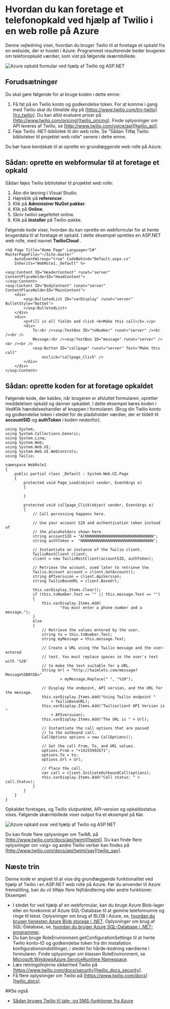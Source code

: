 <properties 
    pageTitle="Hvordan du kan foretage et telefonopkald fra Twilio (.NET) | Microsoft Azure" 
    description="Lær at foretage et telefonopkald og sende en SMS-meddelelse med tjenesten Twilio API på Azure. Kodeeksempler, der er skrevet i .NET." 
    services="" 
    documentationCenter=".net" 
    authors="devinrader" 
    manager="timlt" 
    editor=""/>

<tags 
    ms.service="cloud-services" 
    ms.workload="tbd" 
    ms.tgt_pltfrm="na" 
    ms.devlang="dotnet" 
    ms.topic="article" 
    ms.date="05/04/2016" 
    ms.author="microsofthelp@twilio.com"/>




# <a name="how-to-make-a-phone-call-using-twilio-in-a-web-role-on-azure"></a>Hvordan du kan foretage et telefonopkald ved hjælp af Twilio i en web rolle på Azure

Denne vejledning viser, hvordan du bruger Twilio til at foretage et opkald fra en webside, der er hostet i Azure. Programmet resulterende beder brugeren om telefonopkald værdier, som vist på følgende skærmbillede.

![Azure opkald formular ved hjælp af Twilio og ASP.NET][twilio_dotnet_basic_form]

## <a name="twilio-prereqs"></a>Forudsætninger

Du skal gøre følgende for at bruge koden i dette emne:

1. Få fat på en Twilio konto og godkendelse token. For at komme i gang med Twilio skal du tilmelde dig på [https://www.twilio.com/try-twilio][try_twilio]. Du kan altid evaluere priser på [http://www.twilio.com/pricing][twilio_pricing]. Finde oplysninger om API leveres af Twilio, se [http://www.twilio.com/voice/api][twilio_api].
2. Føje Twilio .NET-bibliotek til din web rolle. Se "Sådan Tilføj Twilio biblioteker til projektet web rolle" senere i dette emne.

Du bør have kendskab til at oprette en grundlæggende web rolle på Azure.

## <a name="howtocreateform"></a>Sådan: oprette en webformular til at foretage et opkald

<a id="use_nuget"></a>Sådan føjes Twilio biblioteker til projektet web rolle:

1.  Åbn din løsning i Visual Studio.
2.  Højreklik på **referencer**.
3.  Klik på **Administrer NuGet pakker**.
4.  Klik på **Online**.
5.  Skriv *twilio*i søgefeltet online.
6.  Klik på **Installer** på Twilio-pakke.

Følgende kode viser, hvordan du kan oprette en webformular for at hente brugerdata til at foretage et opkald. I dette eksempel oprettes en ASP.NET web rolle, med navnet **TwilioCloud** .

    <%@ Page Title="Home Page" Language="C#" MasterPageFile="~/Site.master"
        AutoEventWireup="true" CodeBehind="Default.aspx.cs"
        Inherits="WebRole1._Default" %>

    <asp:Content ID="HeaderContent" runat="server" ContentPlaceHolderID="HeadContent">
    </asp:Content>
    <asp:Content ID="BodyContent" runat="server" ContentPlaceHolderID="MainContent">
        <div>
            <asp:BulletedList ID="varDisplay" runat="server" BulletStyle="NotSet">
            </asp:BulletedList>
        </div>
        <div>
            <p>Fill in all fields and click <b>Make this call</b>.</p>
            <div>
                To:<br /><asp:TextBox ID="toNumber" runat="server" /><br /><br />
                Message:<br /><asp:TextBox ID="message" runat="server" /><br /><br />
                <asp:Button ID="callpage" runat="server" Text="Make this call"
                    onclick="callpage_Click" />
            </div>
        </div>
    </asp:Content>

## <a id="howtocreatecode"></a>Sådan: oprette koden for at foretage opkaldet
Følgende kode, der kaldes, når brugeren er afsluttet formularen, opretter meddelelsen opkald og danner opkaldet. I dette eksempel køres koden i VedKlik hændelseshandler af knappen i formularen. (Brug din Twilio konto og godkendelse token i stedet for de pladsholder værdier, der er tildelt til **accountSID** og **authToken** i koden nedenfor).

    using System;
    using System.Collections.Generic;
    using System.Linq;
    using System.Web;
    using System.Web.UI;
    using System.Web.UI.WebControls;
    using Twilio;

    namespace WebRole1
    {
        public partial class _Default : System.Web.UI.Page
        {
            protected void Page_Load(object sender, EventArgs e)
            {

            }

            protected void callpage_Click(object sender, EventArgs e)
            {
                // Call porcessing happens here.

                // Use your account SID and authentication token instead of
                // the placeholders shown here.
                string accountSID = "ACNNNNNNNNNNNNNNNNNNNNNNNNNNNNNN";
                string authToken =  "NNNNNNNNNNNNNNNNNNNNNNNNNNNNNNNN";

                // Instantiate an instance of the Twilio client.
                TwilioRestClient client;
                client = new TwilioRestClient(accountSID, authToken);

                // Retrieve the account, used later to retrieve the
                Twilio.Account account = client.GetAccount();
                string APIversuion = client.ApiVersion;
                string TwilioBaseURL = client.BaseUrl;

                this.varDisplay.Items.Clear();
                if (this.toNumber.Text == "" || this.message.Text == "")
                {
                    this.varDisplay.Items.Add(
                            "You must enter a phone number and a message.");
                }
                else
                {
                    // Retrieve the values entered by the user.
                    string to = this.toNumber.Text;
                    string myMessage = this.message.Text;

                    // Create a URL using the Twilio message and the user-entered
                    // text. You must replace spaces in the user's text with '%20'
                    // to make the text suitable for a URL.
                    String Url = "http://twimlets.com/message?Message%5B0%5D="
                            + myMessage.Replace(" ", "%20");

                    // Display the endpoint, API version, and the URL for the message.
                    this.varDisplay.Items.Add("Using Twilio endpoint "
                        + TwilioBaseURL);
                    this.varDisplay.Items.Add("Twilioclient API Version is "
                        + APIversuion);
                    this.varDisplay.Items.Add("The URL is " + Url);

                    // Instantiate the call options that are passed
                    // to the outbound call.
                    CallOptions options = new CallOptions();

                    // Set the call From, To, and URL values.                    
                    options.From = "+14155992671";
                    options.To = to;
                    options.Url = Url;

                    // Place the call.
                    var call = client.InitiateOutboundCall(options);
                    this.varDisplay.Items.Add("Call status: " + call.Status);
                }
            }
        }
    }

Opkaldet foretages, og Twilio slutpunktet, API-version og opkaldsstatus vises. Følgende skærmbillede viser output fra et eksempel på Kør.

![Azure opkald svar ved hjælp af Twilio og ASP.NET][twilio_dotnet_basic_form_output]

Du kan finde flere oplysninger om TwiML på [http://www.twilio.com/docs/api/twiml][twiml]. Du kan finde flere oplysninger om &lt;sig&gt; og andre Twilio verber kan findes på [http://www.twilio.com/docs/api/twiml/say][twilio_say].

## <a id="nextsteps"></a>Næste trin
Denne kode er angivet til at vise dig grundlæggende funktionalitet ved hjælp af Twilio i en ASP.NET web rolle på Azure. Før du anvender til Azure fremstilling, kan du vil tilføje flere fejlhåndtering eller andre funktioner. Eksempel:

* I stedet for ved hjælp af en webformular, kan du bruge Azure Blob-lager eller en forekomst af Azure SQL-Database til at gemme telefonnumre og ringe til tekst. Oplysninger om brug af BLOB i Azure, se, [hvordan du bruger tjenesten Azure Blob storage i .NET][howto_blob_storage_dotnet]. Oplysninger om brug af SQL-Database, se, [hvordan du bruger Azure SQL-Database i .NET-programmer][howto_sql_azure_dotnet].
* Du kan bruge RoleEnvironment.getConfigurationSettings til at hente Twilio konto-ID og godkendelse token fra din installation konfigurationsindstillinger, i stedet for hårde-kodning værdierne i formularen. Finde oplysninger om klassen RoleEnvironment, se [Microsoft.WindowsAzure.ServiceRuntime Namespace][azure_runtime_ref_dotnet].
* Læs retningslinjerne sikkerhed Twilio på [https://www.twilio.com/docs/security][twilio_docs_security].
* Få flere oplysninger om Twilio på [https://www.twilio.com/docs][twilio_docs].

##<a name="seealso"></a>Se også
* [Sådan bruges Twilio til tale- og SMS-funktioner fra Azure](twilio-dotnet-how-to-use-for-voice-sms.md)

[twilio_pricing]: http://www.twilio.com/pricing
[try_twilio]: http://www.twilio.com/try-twilio
[twilio_api]: http://www.twilio.com/voice/api
[verify_phone]: https://www.twilio.com/user/account/phone-numbers/verified#

[twilio_dotnet_basic_form]: ./media/partner-twilio-cloud-services-dotnet-phone-call-web-role/WA_twilio_dotnet_basic_form.png
[twilio_dotnet_basic_form_output]: ./media/partner-twilio-cloud-services-dotnet-phone-call-web-role/WA_twilio_dotnet_basic_form_output.png

[twiml]: http://www.twilio.com/docs/api/twiml



[howto_twilio_voice_sms_dotnet]: /develop/net/how-to-guides/twilio/

[howto_blob_storage_dotnet]: https://www.windowsazure.com/develop/net/how-to-guides/blob-storage/

[howto_sql_azure_dotnet]: https://www.windowsazure.com/develop/net/how-to-guides/sql-database/


[twilio_docs_security]: http://www.twilio.com/docs/security
[twilio_docs]: http://www.twilio.com/docs
[twilio_say]: http://www.twilio.com/docs/api/twiml/say


[azure_runtime_ref_dotnet]: http://msdn.microsoft.com/library/windowsazure/microsoft.windowsazure.serviceruntime.aspx
